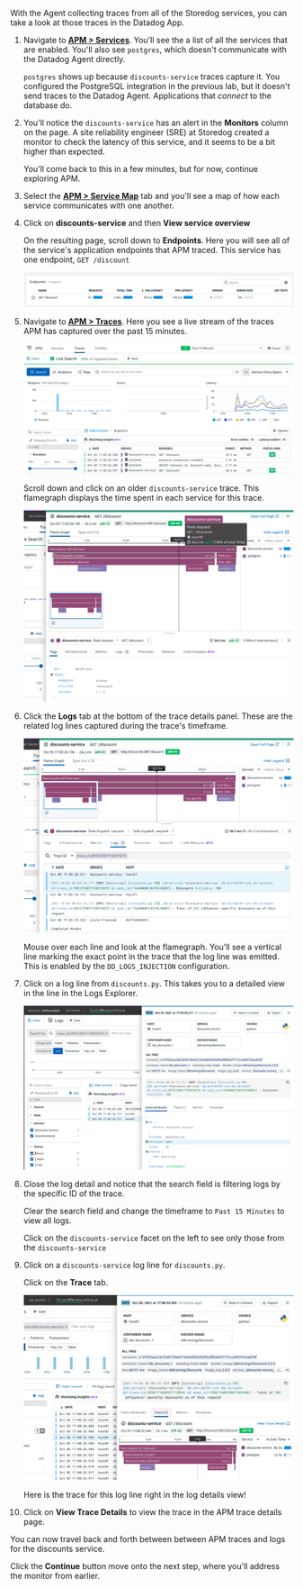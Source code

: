 With the Agent collecting traces from all of the Storedog services, you can take a look at those traces in the Datadog App.

1. Navigate to <a href="https://app.datadoghq.com/apm/services?env=dd101-dev" target="_datadog">**APM > Services**</a>. You'll see the a list of all the services that are enabled. You'll also see `postgres`, which doesn't communicate with the Datadog Agent directly.

    `postgres` shows up because `discounts-service` traces capture it. You configured the PostgreSQL integration in the previous lab, but it doesn't send traces to the Datadog Agent. Applications that *connect* to the database do.

1. You'll notice the `discounts-service` has an alert in the **Monitors** column on the page. A site reliability engineer (SRE) at Storedog created a monitor to check the latency of this service, and it seems to be a bit higher than expected.

    You'll come back to this in a few minutes, but for now, continue exploring APM.

1. Select the <a href="https://app.datadoghq.com/apm/map?env=dd101-dev" target="_datadog">**APM > Service Map**</a> tab and you'll see a map of how each service communicates with one another.

1. Click on **discounts-service** and then **View service overview**

    On the resulting page, scroll down to **Endpoints**. Here you will see all of the service's application endpoints that APM traced. This service has one endpoint, `GET /discount`

    ![Discounts service endpoints](./assets/discounts_apm_services_endpoints.png)

1. Navigate to <a href="https://app.datadoghq.com/apm/traces?query=env%3Add101-dev" target="_datadog"> **APM > Traces**</a>. Here you see a live stream of the traces APM has captured over the past 15 minutes. 

    ![Discounts APM traces](./assets/discounts_apm_traces.png)

    Scroll down and click on an older `discounts-service` trace. This flamegraph displays the time spent in each service for this trace. 

    ![Discounts APM trace flamegraph](./assets/discounts_apm_traces_flamegraph.png)

1. Click the **Logs** tab at the bottom of the trace details panel. These are the related log lines captured during the trace's timeframe.

    ![Discounts APM trace detail log tab](./assets/discounts_apm_traces_logs_tab.png)

    Mouse over each line and look at the flamegraph. You'll see a vertical line marking the exact point in the trace that the log line was emitted. This is enabled by the `DD_LOGS_INJECTION` configuration.

1. Click on a log line from `discounts.py`. This takes you to a detailed view in the line in the Logs Explorer.

    ![Discounts trace to log line](./assets/discounts_trace_to_logline.png)

1. Close the log detail and notice that the search field is filtering logs by the specific ID of the trace. 

    Clear the search field and change the timeframe to `Past 15 Minutes` to view all logs.

    Click on the `discounts-service` facet on the left to see only those from the `discounts-service`

1. Click on a `discounts-service` log line for `discounts.py`.

    Click on the **Trace** tab.

    ![Traces in logs](./assets/discounts_apm_traces_in_logs.png)

    Here is the trace for this log line right in the log details view!

1. Click on **View Trace Details** to view the trace in the APM trace details page. 

You can now travel back and forth between between APM traces and logs for the discounts service.  

Click the **Continue** button move onto the next step, where you'll address the monitor from earlier.
